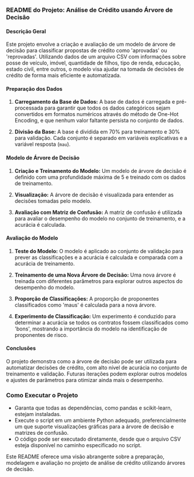 ### README do Projeto: Análise de Crédito usando Árvore de Decisão

#### Descrição Geral
Este projeto envolve a criação e avaliação de um modelo de árvore de decisão para classificar propostas de crédito como 'aprovadas' ou 'reprovadas'. Utilizando dados de um arquivo CSV com informações sobre posse de veículo, imóvel, quantidade de filhos, tipo de renda, educação, estado civil, entre outros, o modelo visa ajudar na tomada de decisões de crédito de forma mais eficiente e automatizada.

#### Preparação dos Dados
1. **Carregamento da Base de Dados:** A base de dados é carregada e pré-processada para garantir que todos os dados categóricos sejam convertidos em formatos numéricos através do método de One-Hot Encoding, e que nenhum valor faltante persista no conjunto de dados.

2. **Divisão da Base:** A base é dividida em 70% para treinamento e 30% para validação. Cada conjunto é separado em variáveis explicativas e a variável resposta (`mau`).

#### Modelo de Árvore de Decisão
1. **Criação e Treinamento do Modelo:** Um modelo de árvore de decisão é definido com uma profundidade máxima de 5 e treinado com os dados de treinamento.

2. **Visualização:** A árvore de decisão é visualizada para entender as decisões tomadas pelo modelo.

3. **Avaliação com Matriz de Confusão:** A matriz de confusão é utilizada para avaliar o desempenho do modelo no conjunto de treinamento, e a acurácia é calculada.

#### Avaliação do Modelo
1. **Teste do Modelo:** O modelo é aplicado ao conjunto de validação para prever as classificações e a acurácia é calculada e comparada com a acurácia de treinamento.

2. **Treinamento de uma Nova Árvore de Decisão:** Uma nova árvore é treinada com diferentes parâmetros para explorar outros aspectos do desempenho do modelo.

3. **Proporção de Classificações:** A proporção de proponentes classificados como 'maus' é calculada para a nova árvore.

4. **Experimento de Classificação:** Um experimento é conduzido para determinar a acurácia se todos os contratos fossem classificados como 'bons', mostrando a importância do modelo na identificação de proponentes de risco.

#### Conclusões
O projeto demonstra como a árvore de decisão pode ser utilizada para automatizar decisões de crédito, com alto nível de acurácia no conjunto de treinamento e validação. Futuras iterações podem explorar outros modelos e ajustes de parâmetros para otimizar ainda mais o desempenho.

### Como Executar o Projeto
- Garanta que todas as dependências, como pandas e scikit-learn, estejam instaladas.
- Execute o script em um ambiente Python adequado, preferencialmente um que suporte visualizações gráficas para a árvore de decisão e matrizes de confusão.
- O código pode ser executado diretamente, desde que o arquivo CSV esteja disponível no caminho especificado no script.

Este README oferece uma visão abrangente sobre a preparação, modelagem e avaliação no projeto de análise de crédito utilizando árvores de decisão.
